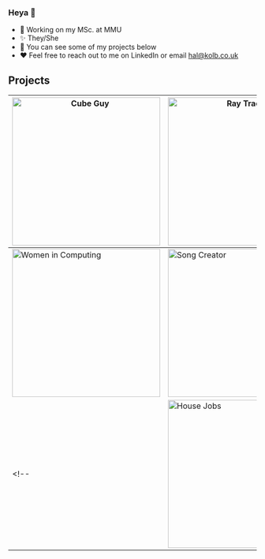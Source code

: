 ### Heya 👋

- 🌱 Working on my MSc. at MMU
- ✨ They/She
- 🔭 You can see some of my projects below
- ❤️ Feel free to reach out to me on LinkedIn or email hal@kolb.co.uk

## Projects

| <a href="https://www.hkolb.co.uk/cube_guy.html"> <img src="cube_guy.avif" alt="Cube Guy" width="300"/> </a> | <a href="https://www.hkolb.co.uk/raytrace.html"> <img src="raytrace_icon3.avif" alt="Ray Trace" width="300"/> </a> | <a href="https://www.hkolb.co.uk/minesweeper.html"> <img src="minesweeper_square_icon.avif" alt="Minesweeper" width="300"/> </a> |
|--------------------------------|--------------------------------|--------------------------------|
| <a href="https://www.hkolb.co.uk/llic.html"> <img src="women_in_computing.avif" alt="Women in Computing" width="300"/> </a> | <a href="https://www.hkolb.co.uk/song_creator.html"> <img src="song_creator_icon_square.avif" alt="Song Creator" width="300"/> </a> | <a href="https://www.hkolb.co.uk/website.html"> <img src="site_screenshot_6.avif" alt="Website Screenshot" width="300"/> </a> |
<!-- | <a href="https://www.hkolb.co.uk/house_jobs.html"> <img src="house_jobs_icon.avif" alt="House Jobs" width="300"/> </a> | <a href="https://www.hkolb.co.uk/cloak.html"> <img src="macIcon.png" alt="Cloak" width="300"/> </a> |  | -->
